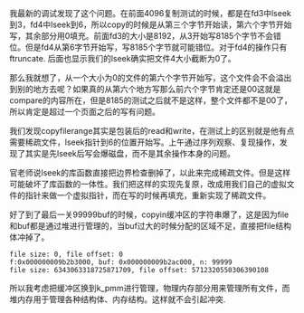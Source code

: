 我最新的调试发现了这个问题。在前面4096复制测试的时候，都是在fd3中lseek到3，fd4中lseek到6，所以copy的时候是从第三个字节开始读，第六个字节开始写，其余部分用0填充。前面fd3的大小是8192，从3开始写8185个字节不会错位。但是fd4从第6字节开始写，写8185个字节就可能错位。对于fd4的操作只有ftruncate. 后面也显示我们的lseek确实把文件4大小截断为0了。

那么我就想了，从一个大小为0的文件的第六个字节开始写，这个文件会不会溢出到别的地方去呢？如果真的从第六个地方写那么前六个字节肯定还是00这就是compare的内容所在，但是8185的测试之后就不是这样，整个文件都不是00了，所以肯定是超过一个页面之后的写有问题。

我们发现copyfilerange其实是包装后的read和write，在测试上的区别就是他有点需要稀疏文件，lseek指针到6的位置开始写。上午通过序列观察、复现操作，发现了其实是先lseek后写会爆磁盘，而不是其余操作本身的问题。

官老师说lseek的库函数直接把边界检查删掉了，以此来完成稀疏文件。但是这样可能破坏了库函数的一体性。我们把这样的实现先复原，改成用我们自己的虚拟文件的指针来做一个虚拟指针，而在写的时候再填充，重新实现了稀疏文件。

好了到了最后一关99999buf的时候，copyin缓冲区的字符串爆了，这是因为file和buf都是通过堆进行管理的，当buf过大的时候分配的区域不足，直接把file结构体冲掉了。
```
file size: 0, file offset: 0
f:0x000000009b2b3000, buf: 0x000000009b2ac000, n: 99999
file size: 6343063318725871709, file offset: 5712320550306390108
```
所以我考虑把缓冲区换到k_pmm进行管理，物理内存部分用来管理所有文件，而堆内存用于管理各种结构体、内存结构。这样就不会引起冲突.